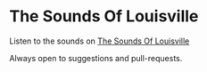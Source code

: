 # The Sounds Of Louisville
Listen to the sounds on [The Sounds Of Louisville](http://soundsoflouisville.com)

Always open to suggestions and pull-requests.
